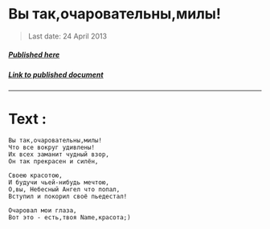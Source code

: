 # Вы так,очаровательны,милы!

> Last date: 24 April 2013
##### [Published here](http://vk.com/zimnurov_mf)
##### [Link to published document](https://vk.com/wall-52918906_38)
___
    
# Text :

```
Вы так,очаровательны,милы!
Что все вокруг удивлены!
Их всех заманит чудный взор,
Он так прекрасен и силён,

Своею красотою,
И будучи чьей-нибудь мечтою,
О,вы, Небесный Ангел что попал,
Вступил и покорил своё пьедестал!

Очаровал мои глаза,
Вот это - есть,твоя Name,красота;)
```
